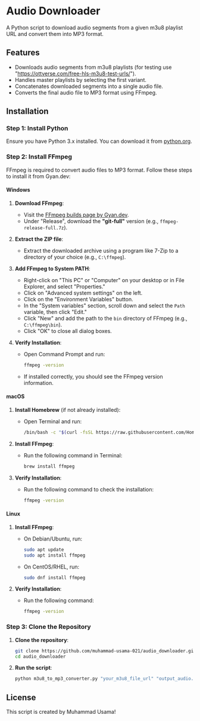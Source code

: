 # Audio Downloader

A Python script to download audio segments from a given m3u8 playlist URL and convert them into MP3 format.

## Features
- Downloads audio segments from m3u8 playlists (for testing use "https://ottverse.com/free-hls-m3u8-test-urls/").
- Handles master playlists by selecting the first variant.
- Concatenates downloaded segments into a single audio file.
- Converts the final audio file to MP3 format using FFmpeg.

## Installation

### Step 1: Install Python

Ensure you have Python 3.x installed. You can download it from [python.org](https://www.python.org/downloads/).

### Step 2: Install FFmpeg

FFmpeg is required to convert audio files to MP3 format. Follow these steps to install it from Gyan.dev:

#### Windows

1. **Download FFmpeg**:
   - Visit the [FFmpeg builds page by Gyan.dev](https://www.gyan.dev/ffmpeg/builds/).
   - Under "Release", download the **"git-full"** version (e.g., `ffmpeg-release-full.7z`).

2. **Extract the ZIP file**:
   - Extract the downloaded archive using a program like 7-Zip to a directory of your choice (e.g., `C:\ffmpeg`).

3. **Add FFmpeg to System PATH**:
   - Right-click on "This PC" or "Computer" on your desktop or in File Explorer, and select "Properties."
   - Click on "Advanced system settings" on the left.
   - Click on the "Environment Variables" button.
   - In the "System variables" section, scroll down and select the `Path` variable, then click "Edit."
   - Click "New" and add the path to the `bin` directory of FFmpeg (e.g., `C:\ffmpeg\bin`).
   - Click "OK" to close all dialog boxes.

4. **Verify Installation**:
   - Open Command Prompt and run:
     ```bash
     ffmpeg -version
     ```
   - If installed correctly, you should see the FFmpeg version information.

#### macOS

1. **Install Homebrew** (if not already installed):
   - Open Terminal and run:
     ```bash
     /bin/bash -c "$(curl -fsSL https://raw.githubusercontent.com/Homebrew/install/HEAD/install.sh)"
     ```

2. **Install FFmpeg**:
   - Run the following command in Terminal:
     ```bash
     brew install ffmpeg
     ```

3. **Verify Installation**:
   - Run the following command to check the installation:
     ```bash
     ffmpeg -version
     ```

#### Linux

1. **Install FFmpeg**:
   - On Debian/Ubuntu, run:
     ```bash
     sudo apt update
     sudo apt install ffmpeg
     ```
   - On CentOS/RHEL, run:
     ```bash
     sudo dnf install ffmpeg
     ```

2. **Verify Installation**:
   - Run the following command:
     ```bash
     ffmpeg -version
     ```

### Step 3: Clone the Repository

1. **Clone the repository**:
   ```bash
   git clone https://github.com/muhammad-usama-021/audio_downloader.git
   cd audio_downloader

1. **Run the script**:
   ```bash
   python m3u8_to_mp3_converter.py "your_m3u8_file_url" "output_audio.mp3"

## License
This script is created by Muhammad Usama!